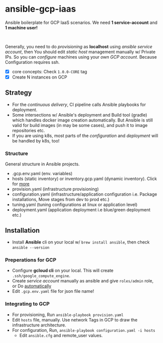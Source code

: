 # ansible-gcp-iaas

Ansible boilerplate for GCP IaaS scenarios. We need **1 service-account** and **1 machine user!**

<br>

Generally, you need to do _provisioning_ as **localhost** using _ansible service account_, then You should edit _static host_ management manually w/ Private IPs. So you can _configure_ machines using your _own GCP account_. Because Configuration requires ssh.

- [x] core concepts: Check `1.0.0-CORE` tag
- [x] Create N instances on GCP

## Strategy

- For the _continuous delivery_, CI pipeline calls Ansible playbooks for deployment. 
- Some intersections w/ Ansible's deployment and Build tool (gradle) which handles docker image creation automatically. But Ansible is still valid for build images (in may be some cases), and push it to image repositories etc.
- If you are using k8s, most parts of the _configuration_ and _deployment_ will be handled by k8s, too!

### Structure

General structure in Ansible projects.

- .gcp.env.yaml (env. variables)
- hosts (static inventory) or inventory.gcp.yaml (dynamic inventory). Click for [more](https://github.com/ansible-injection/ansible-gcp-iaas/wiki/Ansible-Inventory-Management-in-GCP)
- provision.yaml (infrastructure provisioning)
- configuration.yaml (infrastructure/application configuration i.e. Package installations, Move stages from dev to prod etc.)
- tuning.yaml (tuning configurations at linux or application level)
- deployment.yaml (application deployment i.e blue/green deployment etc.)

## Installation

- Install **Ansible** cli on your local w/ `brew install ansible`, then check `ansible --version`

### Preperations for GCP

- Configure **gcloud cli** on your local. This will create `.ssh/google_compute_engine`.
- Create _service account_ manually as ansible and give `roles/admin` role, or Do [automatically](https://github.com/ansible-injection/ansible-gcp-iaas/wiki/Service-Account-Creation-in-GCP)
- Edit `.gcp.env.yaml` file for json file name!

### Integrating to GCP

- For provisioning, Run `ansible-playbook provision.yaml`
- Edit `hosts` file, manually. Use network Tags in GCP to draw the infrastructure architecture.
- For configuration, Run, `ansible-playbook configuration.yaml -i hosts`
    - Edit `ansible.cfg` and remote_user values.


